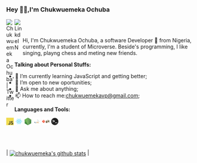 
### Hey 👋🏽,I'm Chukwuemeka Ochuba

<a href="https://twitter.com/donmark2k">
  <img align="left" alt="Chukwuemeka Ochuba'  | Twitter" width="22px" src="https://cdn.jsdelivr.net/npm/simple-icons@v3/icons/twitter.svg" />
</a>
<a href="https://www.linkedin.com/in/chukwuemeka-ochuba/">
  <img align="left" alt="LinkdeIN" width="22px" src="https://cdn.jsdelivr.net/npm/simple-icons@v3/icons/linkedin.svg" />
</a>

<br />
<br />

Hi, I'm Chukwuemeka Ochuba, a software Developer 🚀 from Nigeria, currently, I'm a student of Microverse. Beside's programming, I like singing, playng chess and meting new friends.

 
  
**Talking about Personal Stuffs:**

- 🌱 I’m currently learning JavaScript and getting better; 
- 🤔 I’m open to new oportunities;
- 💬 Ask me about anything;
- 📫 How to reach me:chukwuemekavp@gmail.com;

**Languages and Tools:**  

<code><img height="20" src="https://raw.githubusercontent.com/github/explore/80688e429a7d4ef2fca1e82350fe8e3517d3494d/topics/javascript/javascript.png"></code>
<code><img height="20" src="https://raw.githubusercontent.com/github/explore/80688e429a7d4ef2fca1e82350fe8e3517d3494d/topics/react/react.png"></code>
<code><img height="20" src="https://raw.githubusercontent.com/github/explore/80688e429a7d4ef2fca1e82350fe8e3517d3494d/topics/nodejs/nodejs.png"></code>
<code><img height="20" src="https://raw.githubusercontent.com/github/explore/80688e429a7d4ef2fca1e82350fe8e3517d3494d/topics/mysql/mysql.png"></code>
<code><img height="20" src="https://raw.githubusercontent.com/github/explore/80688e429a7d4ef2fca1e82350fe8e3517d3494d/topics/git/git.png"></code>
<code><img height="20" src="https://raw.githubusercontent.com/github/explore/80688e429a7d4ef2fca1e82350fe8e3517d3494d/topics/terminal/terminal.png"></code>

<br />
<br />


| <a href=""><img align="center" src="https://github-readme-stats.vercel.app/api?username=donmark2k&show_icons=true&include_all_commits=true&theme=buefy&hide_border=true" alt="chukwuemeka's github stats" /></a> |


